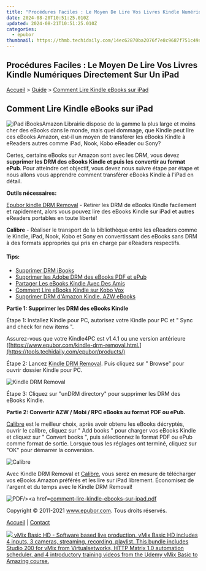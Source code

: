 ```yaml
---
title: "Procédures Faciles : Le Moyen De Lire Vos Livres Kindle Numériques Directement Sur Un iPad"
date: 2024-08-20T10:51:25.010Z
updated: 2024-08-21T10:51:25.010Z
categories:
  - epubor
thumbnail: https://thmb.techidaily.com/14ec62870ba2076f7e8c9687f751c49a66df2b130718dc75492a59a5c4cfcb22.jpg
---
```


## Procédures Faciles : Le Moyen De Lire Vos Livres Kindle Numériques Directement Sur Un iPad

[Accueil](http://www.epubor.com/fr/) \> [Guide](https://tools.techidaily.com/epubor/products/) \> [Comment Lire Kindle eBooks sur iPad](https://tools.techidaily.com/epubor/products/)

## Comment Lire Kindle eBooks sur iPad

![iPad iBooks](https://www.epubor.com/images/uppic/ipad%20reading.jpg "iRiver Story HD")Amazon Librairie dispose de la gamme la plus large et moins cher des eBooks dans le monde, mais quel dommage, que Kindle peut lire ces eBooks Amazon, est-il un moyen de transférer les eBooks Kindle à eReaders autres comme iPad, Nook, Kobo eReader ou Sony?

Certes, certains eBooks sur Amazon sont avec les DRM, vous devez **supprimer les DRM des eBooks Kindle et puis les convertir au format ePub**. Pour atteindre cet objectif, vous devez nous suivre étape par étape et nous allons vous apprendre comment transférer eBooks Kindle à l'iPad en détail.

**Outils nécessaires:**

[Epubor kindle DRM Removal](https://tools.techidaily.com/epubor/products/) \- Retirer les DRM de eBooks Kindle facilement et rapidement, alors vous pouvez lire des eBooks Kindle sur iPad et autres eReaders portables en toute liberté!

**Calibre** \- Réaliser le transport de la bibliothèque entre les eReaders comme le Kindle, iPad, Nook, Kobo et Sony en convertissant des eBooks sans DRM à des formats appropriés qui pris en charge par eReaders respectifs.

#### Tips:

* [Supprimer DRM iBooks](https://tools.techidaily.com/epubor/products/)
* [Supprimer les Adobe DRM des eBooks PDF et ePub](https://tools.techidaily.com/epubor/products/)
* [Partager Les eBooks Kindle Avec Des Amis](https://tools.techidaily.com/epubor/products/)
* [Comment Lire eBooks Kindle sur Kobo Vox](https://tools.techidaily.com/epubor/products/)
* [Supprimer DRM d'Amazon Kindle. AZW eBooks](https://tools.techidaily.com/epubor/products/)

**Partie 1: Supprimer les DRM des eBooks Kindle**

Étape 1: Installez Kindle pour PC, autorisez votre Kindle pour PC et " Sync and check for new items ". 

Assurez-vous que votre Kindle4PC est v1.4.1 ou une version antérieure ([https://www.epubor.com/kindle-drm-removal.html.](https://tools.techidaily.com/epubor/products/) 

Étape 2: Lancez [Kindle DRM Removal](https://tools.techidaily.com/epubor/products/). Puis cliquez sur " Browse" pour ouvrir dossier Kindle pour PC.

![Kindle DRM Removal](https://www.epubor.com/images/kindledrmremoval.jpg "Kindle DRM Removal")

 Étape 3: Cliquez sur "unDRM directory" pour supprimer les DRM des eBooks Kindle.

**Partie 2: Convertir AZW / Mobi / RPC eBooks au format PDF ou ePub.**

[Calibre](https://www.epubor.com) est le meilleur choix, après avoir obtenu les eBooks décryptés, ouvrir le calibre, cliquez sur " Add books " pour charger vos eBooks Kindle et cliquez sur " Convert books ", puis sélectionnez le format PDF ou ePub comme format de sortie. Lorsque tous les réglages ont terminé, cliquez sur "OK" pour démarrer la conversion.

![Calibre](https://www.epubor.com/images/remote/D4/1D/D41D8C_-story-hd-1.jpg "Calibre")

Avec Kindle DRM Removal et [Calibre](https://tools.techidaily.com/epubor/products/), vous serez en mesure de télécharger vos eBooks Amazon préférés et les lire sur iPad librement. Économisez de l'argent et du temps avec le Kindle DRM Removal!

![PDF/><a href=](https://www.epubor.com/images/remote/D4/1D/D41D8C_5F5pdf_icon.gif)[comment-lire-kindle-ebooks-sur-ipad.pdf](https://www.epubor.com/images/uppic/comment-lire-kindle-ebooks-sur-ipad.pdf)
  
  
Copyright © 2011-2021 www.epubor.com. Tous droits réservés. 

[Accueil](http://www.epubor.com/fr/) | [Contact](http://www.epubor.com/fr/mailto:support@epubor.com)

<ins class="adsbygoogle"
     style="display:block"
     data-ad-format="autorelaxed"
     data-ad-client="ca-pub-7571918770474297"
     data-ad-slot="1223367746"></ins>



<ins class="adsbygoogle"
     style="display:block"
     data-ad-client="ca-pub-7571918770474297"
     data-ad-slot="8358498916"
     data-ad-format="auto"
     data-full-width-responsive="true"></ins>



<!-- affiliate ads begin -->
<a href="https://secure.2checkout.com/order/checkout.php?PRODS=4718728&QTY=1&AFFILIATE=108875&CART=1"> <img src="https://secure.avangate.com/images/merchant/ce9a6fb2becc2d235e62b125e9260102/products/vMixCallScreenshot1-large.jpg" border="0"> vMix Basic HD - Software based live production. vMix Basic HD includes 4 inputs, 3 cameras, streaming, recording, playlist. 
This bundle includes Studio 200 for vMix from Virtualsetworks, HTTP Matrix 1.0 automation scheduler, and 4 introductory training videos from the Udemy vMix Basic to Amazing course. </a>
<!-- affiliate ads end -->